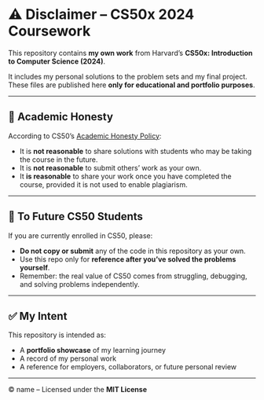 # ⚠️ Disclaimer – CS50x 2024 Coursework

This repository contains **my own work** from Harvard’s **CS50x: Introduction to Computer Science (2024)**.  

It includes my personal solutions to the problem sets and my final project.  
These files are published here **only for educational and portfolio purposes**.

---

## 🚫 Academic Honesty

According to CS50’s [Academic Honesty Policy](https://cs50.harvard.edu/x/honesty/):

- It is **not reasonable** to share solutions with students who may be taking the course in the future.  
- It is **not reasonable** to submit others’ work as your own.  
- It **is reasonable** to share your work once you have completed the course, provided it is not used to enable plagiarism.

---

## 🙏 To Future CS50 Students

If you are currently enrolled in CS50, please:

- **Do not copy or submit** any of the code in this repository as your own.  
- Use this repo only for **reference after you’ve solved the problems yourself**.  
- Remember: the real value of CS50 comes from struggling, debugging, and solving problems independently.

---

## ✅ My Intent

This repository is intended as:

- A **portfolio showcase** of my learning journey  
- A record of my personal work  
- A reference for employers, collaborators, or future personal review

---

© name – Licensed under the **MIT License**  
